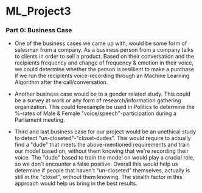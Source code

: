 # ML_Project3

### Part 0: Business Case 

* One of the business cases we came up with, would be some form of salesman from a company. As a business person from a company talks to clients in order to sell a product. Based on their conversation and the recipients frequency and change of frequency & emotion in their voice, we could determine whether the person is resillient to make a purchase if we run the recipients voice-recording through an Machine Learning Algorithm after the call/conversation. 

* Another business case would be to a gender related study. This could be a survey at work or any form of research/information gathering organization. This could forexample be used in Politics to determine the %-rates of Male & Female "voice/speech"-participation during a Parliament meeting. 

* Third and last business case for our project would be an unethical study to detect "un-closeted"-"closet-dudes". This would require to actually find a "dude" that meets the above-mentioned requirements and train our model based on, without them knowing that we're recording their voice. The "dude" based to train the model on would play a crucial role, so we don't encounter a false positive. Overall this would help us determine if people that haven't "un-closeted" themselves, actually is still in the "closet", without them knowing. The stealth factor in this approach would help us bring in the best results.
